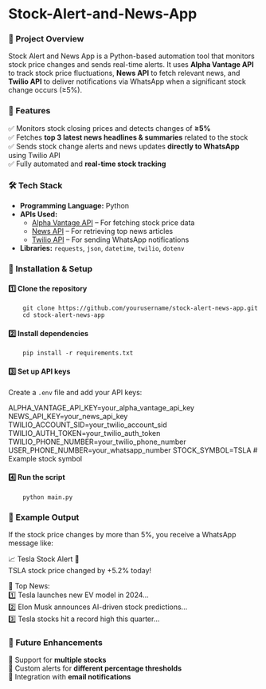 # Stock-Alert-and-News-App

### 📌 Project Overview
Stock Alert and News App is a Python-based automation tool that monitors stock price changes and sends real-time alerts. It uses **Alpha Vantage API** to track stock price fluctuations, **News API** to fetch relevant news, and **Twilio API** to deliver notifications via WhatsApp when a significant stock change occurs (≥5%).  

### 🚀 Features  
✅ Monitors stock closing prices and detects changes of **≥5%**  
✅ Fetches **top 3 latest news headlines & summaries** related to the stock  
✅ Sends stock change alerts and news updates **directly to WhatsApp** using Twilio API  
✅ Fully automated and **real-time stock tracking**  

### 🛠 Tech Stack  
- **Programming Language:** Python  
- **APIs Used:**  
  - [Alpha Vantage API](https://www.alphavantage.co/) – For fetching stock price data  
  - [News API](https://newsapi.org/) – For retrieving top news articles  
  - [Twilio API](https://www.twilio.com/) – For sending WhatsApp notifications  
- **Libraries:** `requests`, `json`, `datetime`, `twilio`, `dotenv`  

### 📌 Installation & Setup  

#### 1️⃣ Clone the repository  
        git clone https://github.com/yourusername/stock-alert-news-app.git
        cd stock-alert-news-app
        
#### 2️⃣ Install dependencies  

        pip install -r requirements.txt

#### 3️⃣ Set up API keys  
Create a `.env` file and add your API keys:  

ALPHA_VANTAGE_API_KEY=your_alpha_vantage_api_key
NEWS_API_KEY=your_news_api_key
TWILIO_ACCOUNT_SID=your_twilio_account_sid
TWILIO_AUTH_TOKEN=your_twilio_auth_token
TWILIO_PHONE_NUMBER=your_twilio_phone_number
USER_PHONE_NUMBER=your_whatsapp_number
STOCK_SYMBOL=TSLA  # Example stock symbol

#### 4️⃣ Run the script 

        python main.py

### 📌 Example Output
If the stock price changes by more than 5%, you receive a WhatsApp message like:  

📈 Tesla Stock Alert 🚀  
TSLA stock price changed by +5.2% today!  

📰 Top News:  
1️⃣ Tesla launches new EV model in 2024...  
2️⃣ Elon Musk announces AI-driven stock predictions...  
3️⃣ Tesla stocks hit a record high this quarter...  


### 📌 Future Enhancements  
🔹 Support for **multiple stocks**  
🔹 Custom alerts for **different percentage thresholds**  
🔹 Integration with **email notifications**  

